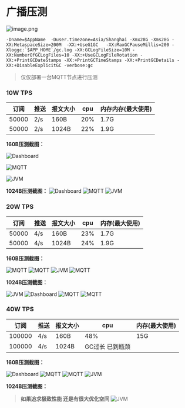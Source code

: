 # 广播压测

![image.png](@site/static/images/test/img.png)
```shell
-Dname=$AppName  -Duser.timezone=Asia/Shanghai -Xmx28G -Xms28G -XX:MetaspaceSize=200M  -XX:+UseG1GC   -XX:MaxGCPauseMillis=200 -Xloggc:`$APP_HOME`/gc.log -XX:GCLogFileSize=10M -XX:NumberOfGCLogFiles=10 -XX:+UseGCLogFileRotation -XX:+PrintGCDateStamps -XX:+PrintGCTimeStamps -XX:+PrintGCDetails -XX:+DisableExplicitGC -verbose:gc
```
> 仅仅部署一台MQTT节点进行压测

### 10W TPS
| 订阅 | 推送 | 报文大小 | cpu | 内存内存(最大使用) |
| --- | --- | --- | --- | --- |
| 50000 | 2/s | 160B | 20% | 1.7G |
| 50000 | 2/s | 1024B | 22% | 1.9G |

**160B压测截图：**


![Dashboard](@site/static/images/test/img_5.png)

![MQTT](@site/static/images/test/img_6.png)

![JVM](@site/static/images/test/img_7.png)



**1024B压测截图：**
![Dashboard](@site/static/images/test/img_8.png)
![MQTT](@site/static/images/test/img_9.png)
![JVM](@site/static/images/test/img_10.png)




### 20W TPS

| 订阅 | 推送 | 报文大小 | cpu | 内存(最大使用) |
| --- | --- | --- | --- | --- |
| 50000 | 4/s | 160B | 23% | 1.7G |
| 50000 | 4/s | 1024B | 24% | 1.9G |

**160B压测截图：**

![MQTT](@site/static/images/test/img_11.png)
![MQTT](@site/static/images/test/img_12.png)
![JVM](@site/static/images/test/img_13.png)
![MQTT](@site/static/images/test/img_14.png)



**1024B压测截图：**

![JVM](@site/static/images/test/img_18.png)
![Dashboard](@site/static/images/test/img_15.png)
![MQTT](@site/static/images/test/img_16.png)
![MQTT](@site/static/images/test/img_17.png)



### 40W TPS
| 订阅 | 推送 | 报文大小 | cpu | 内存(最大使用) |
| --- | --- | --- | --- | --- |
| 100000 | 4/s | 160B | 48% | 15G |
| 100000 | 4/s | 1024B | GC过长 已到瓶颈 |  |

**160B压测截图：**


![Dashboard](@site/static/images/test/img_19.png)
![MQTT](@site/static/images/test/img_20.png)
![MQTT](@site/static/images/test/img_21.png)
![JVM](@site/static/images/test/img_22.png)


**1024B压测截图：**
> **如果追求极致性能 还是有很大优化空间**
![JVM](@site/static/images/test/img_23.png)
